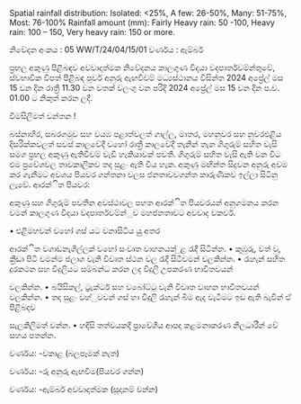 Spatial rainfall distribution: Isolated: <25%, A few: 26-50%, Many: 51-75%, Most: 76-100% Rainfall amount (mm): Fairly Heavy rain: 50 -100, Heavy rain: 100 – 150, Very heavy rain: 150 or more.

නිවේදන අංකය : 05 WW/T/24/04/15/01 වර්ණය : ඇම්බර්

ප්‍රභල අකුණු පිළිබඳව අවවාදාත්මක නිවේදනය කාලගුණ විදයා වදපාර්තවම්න්තුවේ, ස්වභාවික විපත් පිළිබඳ පූර්ව අනුරු ඇඟවීවම් මධ්‍යස්ථානය විසින්ත 2024 අප්‍රේල් මස 15 වන දින රාත්‍රී 11.30 වන වතක් වලංගු වන පරිදි 2024 අප්‍රේල් මස 15 වන දින ප.ව. 01.00 ට නිකුත් කරන ලදී.

විමසිලිමත් වන්තන !

බස්නාහිර, සබරගමුව සහ වයඹ පළාත්වලත් ගාල්ල, මාතර, මහනුවර සහ නුවරඑළිය දිසරික්කවලත් සවස් කාලවේදී වහෝ රාත්‍රී කාලවේදී තැනින් තැන ගිගුරුම් සහිත වැසි සමග ප්‍රභල අකුණු ඇතිවීවම් වැඩි හැකියාවක් පවතී. ගිගුරුම් සහිත වැසි ඇති වන විට එම ප්‍රවේශවල තාවකාලිකව තද සුළං ඇති විය හැක. අකුණු මඟින්ත සිදුවන අනුරු අවම කර ගැනීමට අවශය පියවර ගන්තනා වලස ජනතාවවගන්ත කාරුණිකව ඉල්ලා සිටිනු ලැවේ. ආරක්ිත පියවර:

අකුණු සහ ගිගුරුම් පවතින අවස්ථාවල පහත ආරක්ිත පියවරයන් අනුගමනය කරන වමන් කාලගුණ විදයා වදපාර්තවම්න්ුව මහජනතාවට අවවාද වකවර්.

• එළිමහවන් වහෝ ගස් යට වනාසිටිය යුු අතර

ආරක්ිත වගාඩනැගිල්ලක් වහෝ සංවෘත වාහනයක් ුළ රැදී සිටින්න. • කුඹුරු, වත් වු, ක්‍රීඩා පිටි වමන්ම ජලාශ වැනි විවෘත ස්ථන වල රැදී සිටීවමන් වලකින්න. • රැහැන් සහිත දුරකථන සහ විදුලියට සම්බන්ධ කරන ලද විදුලි උපකරණ භාවිතවයන්

වලකින්න. • බයිසිකල්, ට්‍රැක්ටර් සහ වබෝට්ටු වැනි විවෘත වාහන භාවිතවයන් වලකින්න. • තද සුළං වහ්ුවවන් ගස් හා විදුලි රැහැන් බිම ඇද වැටීමට ඉඩ ඇති බැවින් ඒ පිළිබදව

සැලකිලිමත් වන්න. • හදිසි තත්වයකදී ප්‍රාවේශීය ආපදා කළමනාකරණ නිලධාරීන් වේ සහය පතන්න.

වර්ණය: -වකාළ (බලපෑමක් නැත)

වර්ණය: -රු අනුරු ඇඟවීම(පියවර ගන්න)

වර්ණය: -ඇම්බර් අවවාදාත්මක (සූදානම් වන්න)
